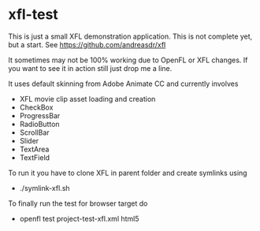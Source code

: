 # xfl-test
This is just a small XFL demonstration application. This is not complete yet, but a start.
See https://github.com/andreasdr/xfl

It sometimes may not be 100% working due to OpenFL or XFL changes. 
If you want to see it in action still just drop me a line.

It uses default skinning from Adobe Animate CC and currently involves
- XFL movie clip asset loading and creation
- CheckBox
- ProgressBar
- RadioButton
- ScrollBar
- Slider
- TextArea
- TextField

To run it you have to clone XFL in parent folder and create symlinks using
- ./symlink-xfl.sh

To finally run the test for browser target do
- openfl test project-test-xfl.xml html5
